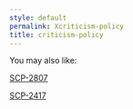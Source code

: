 ```yaml
---
style: default
permalink: Xcriticism-policy
title: criticism-policy
---
```

You may also like:

[SCP-2807](http://scp-wiki.net/scp-2807)

[SCP-2417](http://scp-wiki.net/scp-2417)
